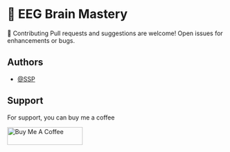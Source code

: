 # 📄 EEG Brain Mastery


🤝 Contributing
Pull requests and suggestions are welcome! Open issues for enhancements or bugs.

## Authors

- [@SSP](https://github.com/Awesome-SSP)

## Support

For support, you can buy me a coffee

<a href="https://buymeacoffee.com/i.awesomessp" target="_blank"><img src="https://cdn.buymeacoffee.com/buttons/default-orange.png" alt="Buy Me A Coffee" height="41" width="174"></a>
